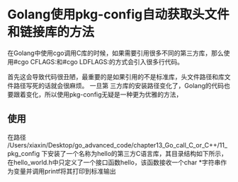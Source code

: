 # Golang使用pkg-config自动获取头文件和链接库的方法

在Golang中使用cgo调用C库的时候，如果需要引用很多不同的第三方库，那么使用#cgo CFLAGS:和#cgo LDFLAGS:的方式会引入很多行代码。

首先这会导致代码很丑陋，最重要的是如果引用的不是标准库，头文件路径和库文件路径写死的话就会很麻烦。
一旦第 三方库的安装路径变化了，Golang的代码也要跟着变化，所以使用pkg-config无疑是一种更为优雅的方法，

## 使用
在路径 /Users/xiaxin/Desktop/go_advanced_code/chapter13_Go_call_C_or_C++/11_pkg_config
下安装了一个名称为hello的第三方C语言库，其目录结构如下所示，在hello_world.h中只定义了一个接口函数hello，该函数接收一个char *字符串作为变量并调用printf将其打印到标准输出